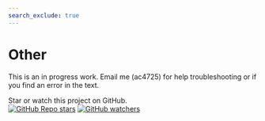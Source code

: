 ```yaml
---
search_exclude: true
---
```


# Other

This is an in progress work. Email me (ac4725) for help troubleshooting or if you find an error in the text. 


Star or watch this project on GitHub. <br>
[![GitHub Repo stars](https://img.shields.io/github/stars/alexanderthclark/stats1101)](https://github.com/alexanderthclark/Stats1101)
[![GitHub watchers](https://img.shields.io/github/watchers/alexanderthclark/stats1101)](https://github.com/alexanderthclark/Stats1101)
